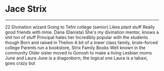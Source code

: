 # Jace Strix

---

22
Divination wizard
Going to Tefni college (senior)
Likes plant stuff
Really good friends with mme. Dana (Danista)
She's my divination mentor, knows a shit ton of stuff
Principal hates her
Incredibly popular with the students though
Born and raised in Thelion
A bit of a lower class family, brute-forced college
Parents run a bookstore, Strix Family Books
Well known in the community
Older sister moved to Gonosh to make a living
Lesbian moms
June and Laura
June is a dragonborn, the logical one
Laura is a tabaxi, goes crazy but